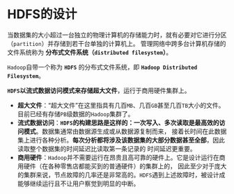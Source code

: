 HDFS的设计
=============================================================================
当数据集的大小超过一台独立的物理计算机的存储能力时，就有必要对它进行分区（`partition`）并存储到若干台单独的计算机上。
管理网络中跨多台计算机存储的文件系统称为 **分布式文件系统（`distributed filesystem`）**。

`Hadoop`自带一个称为 **`HDFS`** 的分布式文件系统，即 **`Hadoop Distributed Filesystem`**。

**`HDFS`以流式数据访问模式来存储超大文件**，运行于商用硬件集群上。
+ **超大文件**：“超大文件”在这里指具有几百`MB`、几百`GB`甚至几百`TB`大小的文件。目前已经有存储`PB`级数据的`Hadoop`集群了。
+ **流式数据访问**：**`HDFS`的构建思路是这样的：一次写入、多次读取是最高效的访问模式**。数据集通常由数据源生成或从数据源复制而来，
接着长时间在此数据集上进行各种分析。**每次分析都将涉及该数据集的大部分数据甚至全部**，因此读取整个数据集的时间延迟比读取第一条记录的
时间延迟更重要。
+ **商用硬件**：`Hadoop`并不需要运行在昂贵且高可靠的硬件上。它是设计运行在商用硬件（在各种零售店都能买到的普通硬件）的集群上的，
因此至少对于庞大的集群来说，节点故障的几率还是非常高的。`HDFS`遇到上述故障时，被设计成能够继续运行且不让用户察觉到明显的中断。

